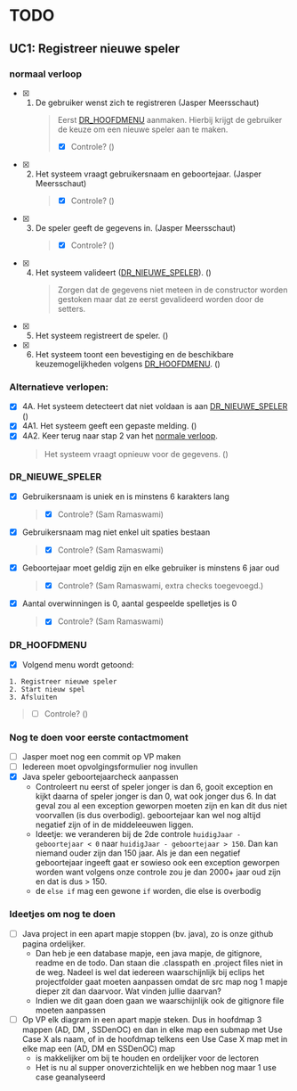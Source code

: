 # TODO

## UC1: Registreer nieuwe speler

### normaal verloop

- [x] 1. De gebruiker wenst zich te registreren (Jasper Meersschaut)
     > Eerst [DR_HOOFDMENU](#dr_hoofdmenu) aanmaken. Hierbij krijgt de gebruiker de keuze om een nieuwe speler aan te maken.
     >
     > - [x] Controle? ()

- [x] 2. Het systeem vraagt gebruikersnaam en geboortejaar. (Jasper Meersschaut)
     > - [x] Controle? ()
- [x] 3. De speler geeft de gegevens in. (Jasper Meersschaut)
     > - [x] Controle? ()
- [x] 4. Het systeem valideert ([DR_NIEUWE_SPELER](#dr_nieuwe_speler)). ()
     > Zorgen dat de gegevens niet meteen in de constructor worden gestoken maar dat ze eerst gevalideerd worden door de setters.

- [x] 5. Het systeem registreert de speler. ()
- [x] 6.  Het systeem toont een bevestiging en de beschikbare keuzemogelijkheden volgens [DR_HOOFDMENU](#dr_hoofdmenu). ()

### Alternatieve verlopen:

- [x] 4A. Het systeem detecteert dat niet voldaan is aan [DR_NIEUWE_SPELER](#dr_nieuwe_speler) ()
- [x] 4A1. Het systeem geeft een gepaste melding. ()
- [x] 4A2. Keer terug naar stap 2 van het [normale verloop](#normaal-verloop).
  > Het systeem vraagt opnieuw voor de gegevens. ()

### DR_NIEUWE_SPELER
- [x] Gebruikersnaam is uniek en is minstens 6 karakters lang
  > - [x] Controle? (Sam Ramaswami)
- [x] Gebruikersnaam mag niet enkel uit spaties bestaan
  > - [x] Controle? (Sam Ramaswami)
- [x] Geboortejaar moet geldig zijn en elke gebruiker is minstens 6 jaar oud
  > - [x] Controle? (Sam Ramaswami, extra checks toegevoegd.)
- [x] Aantal overwinningen is 0, aantal gespeelde spelletjes is 0
  > - [x] Controle? (Sam Ramaswami)

### DR_HOOFDMENU 
- [x] Volgend menu wordt getoond:

```
1. Registreer nieuwe speler
2. Start nieuw spel
3. Afsluiten
```

> - [ ] Controle? ()

### Nog te doen voor eerste contactmoment

- [ ] Jasper moet nog een commit op VP maken
- [ ] Iedereen moet opvolgingsformulier nog invullen
- [x] Java speler geboortejaarcheck aanpassen
  - Controleert nu eerst of speler jonger is dan 6, gooit exception en kijkt daarna of speler jonger is dan 0, wat ook jonger dus 6. In dat geval zou al een exception geworpen moeten zijn en kan dit dus niet voorvallen (is dus overbodig). geboortejaar kan wel nog altijd negatief zijn of in de middeleeuwen liggen.
  - Ideetje: we veranderen bij de 2de controle `huidigJaar - geboortejaar < 0` naar `huidigJaar - geboortejaar > 150`. Dan kan niemand ouder zijn dan 150 jaar. Als je dan een negatief geboortejaar ingeeft gaat er sowieso ook een exception geworpen worden want volgens onze controle zou je dan 2000+ jaar oud zijn en dat is dus > 150.
  - de `else if` mag een gewone `if` worden, die else is overbodig

### Ideetjes om nog te doen

- [ ] Java project in een apart mapje stoppen (bv. java), zo is onze github pagina ordelijker. 
  - Dan heb je een database mapje, een java mapje, de gitignore, readme en de todo. Dan staan die .classpath en .project files niet in de weg. Nadeel is wel dat iedereen waarschijnlijk bij eclips het projectfolder gaat moeten aanpassen omdat de src map nog 1 mapje dieper zit dan daarvoor. Wat vinden jullie daarvan?
  - Indien we dit gaan doen gaan we waarschijnlijk ook de gitignore file moeten aanpassen
- [ ] Op VP elk diagram in een apart mapje steken. Dus in hoofdmap 3 mappen (AD, DM , SSDenOC) en dan in elke map een submap met Use Case X als naam, of in de hoofdmap telkens een Use Case X map met in elke map een (AD, DM en SSDenOC) map
  - is makkelijker om bij te houden en ordelijker voor de lectoren
  - Het is nu al supper onoverzichtelijk en we hebben nog maar 1 use case geanalyseerd
